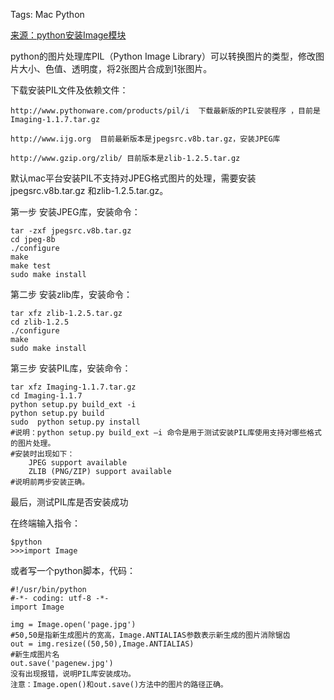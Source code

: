 Tags: Mac Python

[来源：python安装Image模块](http://jordy.easymorse.com/?p=760)

python的图片处理库PIL（Python Image Library）可以转换图片的类型，修改图片大小、色值、透明度，将2张图片合成到1张图片。

下载安装PIL文件及依赖文件：
    
    http://www.pythonware.com/products/pil/i  下载最新版的PIL安装程序 ，目前是Imaging-1.1.7.tar.gz
    
    http://www.ijg.org  目前最新版本是jpegsrc.v8b.tar.gz，安装JPEG库
    
    http://www.gzip.org/zlib/ 目前版本是zlib-1.2.5.tar.gz

默认mac平台安装PIL不支持对JPEG格式图片的处理，需要安装jpegsrc.v8b.tar.gz 和zlib-1.2.5.tar.gz。
  
第一步 安装JPEG库，安装命令：
    
    tar -zxf jpegsrc.v8b.tar.gz
    cd jpeg-8b
    ./configure
    make
    make test 
    sudo make install

第二步  安装zlib库，安装命令：

    tar xfz zlib-1.2.5.tar.gz
    cd zlib-1.2.5
    ./configure
    make
    sudo make install
    
第三步  安装PIL库，安装命令：

    tar xfz Imaging-1.1.7.tar.gz
    cd Imaging-1.1.7
    python setup.py build_ext -i
    python setup.py build 
    sudo  python setup.py install
    #说明：python setup.py build_ext –i 命令是用于测试安装PIL库使用支持对哪些格式的图片处理。
    #安装时出现如下：
        JPEG support available
        ZLIB (PNG/ZIP) support available
    #说明前两步安装正确。

最后，测试PIL库是否安装成功

在终端输入指令：

    $python
    >>>import Image

或者写一个python脚本，代码：

    #!/usr/bin/python
    #-*- coding: utf-8 -*-
    import Image

    img = Image.open('page.jpg')
    #50,50是指新生成图片的宽高，Image.ANTIALIAS参数表示新生成的图片消除锯齿
    out = img.resize((50,50),Image.ANTIALIAS)
    #新生成图片名
    out.save('pagenew.jpg')
    没有出现报错，说明PIL库安装成功。
    注意：Image.open()和out.save()方法中的图片的路径正确。

